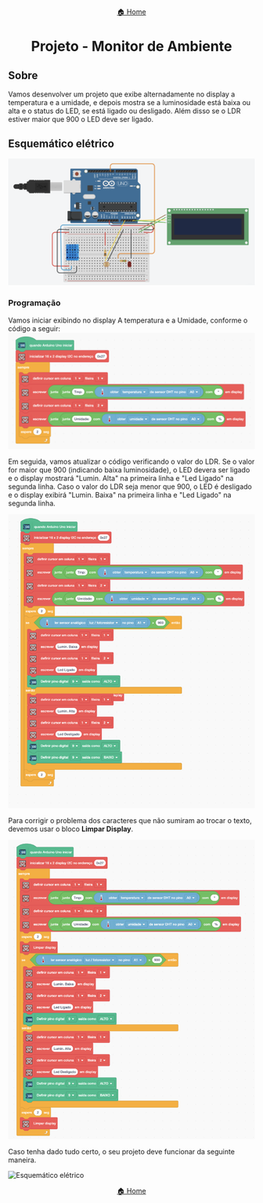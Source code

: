 <center>

[🏠 Home](../README.md)

</center>

#

<h1 align="center">Projeto - Monitor de Ambiente </h1>

## Sobre

Vamos desenvolver um projeto que exibe alternadamente no display a temperatura e a umidade, e depois mostra se a luminosidade está baixa ou alta e o status do LED, se está ligado ou desligado. Além disso se o LDR estiver maior que 900 o LED deve ser ligado.

## Esquemático elétrico

![Esquemático elétrico](img/ambiente/esquematico.png)

### Programação

Vamos iniciar exibindo no display A temperatura e a Umidade, conforme o código a seguir:
![Esquemático elétrico](img/ambiente/code_1.png)

Em seguida, vamos atualizar o código verificando o valor do LDR. Se o valor for maior que 900 (indicando baixa luminosidade), o LED devera ser ligado e o display mostrará "Lumin. Alta" na primeira linha e "Led Ligado" na segunda linha. Caso o valor do LDR seja menor que 900, o LED é desligado e o display exibirá "Lumin. Baixa" na primeira linha e "Led Ligado" na segunda linha.

![Esquemático elétrico](img/ambiente/code_2.png)

Para corrigir o problema dos caracteres que não sumiram ao trocar o texto, devemos usar o bloco **Limpar Display**.

![Esquemático elétrico](img/ambiente/code_3.png)

Caso tenha dado tudo certo, o seu projeto deve funcionar da seguinte maneira.

![Esquemático elétrico](img/ambiente/example.gif)

<center>

[🏠 Home](../README.md)

</center>
